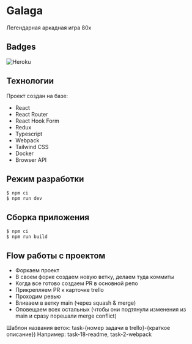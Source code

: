# Galaga

Легендарная аркадная игра 80х

## Badges
![Heroku](https://heroku-badge.herokuapp.com/?app=galaga-dvaa)

## Технологии

Проект создан на базе:

- React
- React Router
- React Hook Form
- Redux
- Typescript
- Webpack
- Tailwind CSS
- Docker
- Browser API

## Режим разработки

```
$ npm ci
$ npm run dev
```

## Сборка приложения

```
$ npm ci
$ npm run build
```

## Flow работы с проектом

- Форкаем проект
- В своем форке создаем новую ветку, делаем туда коммиты
- Когда все готово создаем PR в основной репо
- Прикрепляем PR к карточке trello
- Проходим ревью
- Вливаем в ветку main (через squash & merge)
- Оповещаем всех остальных (чтобы они подтянули изменения из main и сразу порешали merge conflict)

Шаблон названия веток: task-{номер задачи в trello}-{краткое описание})
Например: task-18-readme, task-2-webpack
